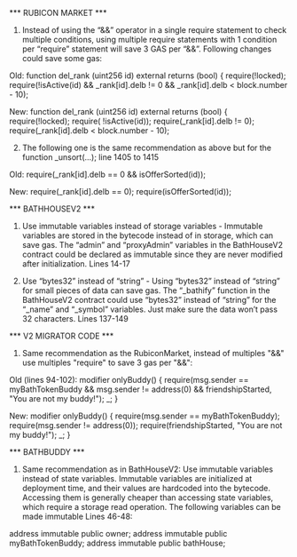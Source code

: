 *** RUBICON MARKET ***
1) Instead of using the “&&” operator in a single require statement to check multiple conditions, using multiple require statements with 1 condition per “require” statement will save 3 GAS per “&&”. Following changes could save some gas:

Old:
function del_rank (uint256 id) external returns (bool) {
require(!locked);
require(!isActive(id) && _rank[id].delb != 0 && _rank[id].delb < block.number - 10);

New: 
function del_rank (uint256 id) external returns (bool) {
require(!locked);
require( !isActive(id)); 
require(_rank[id].delb != 0);
require(_rank[id].delb < block.number - 10);

2) The following one is the same recommendation as above but for the function _unsort(...); line 1405 to 1415

Old:
require(_rank[id].delb == 0 && isOfferSorted(id));

New:
require(_rank[id].delb == 0); 
require(isOfferSorted(id));



*** BATHHOUSEV2 ***
1) Use immutable variables instead of storage variables - Immutable variables are stored in the bytecode instead of in storage, which can save gas. The “admin” and “proxyAdmin” variables in the BathHouseV2 contract could be declared as immutable since they are never modified after initialization. Lines 14-17

2) Use “bytes32” instead of “string” - Using “bytes32” instead of “string” for small pieces of data can save gas. The “_bathify” function in the BathHouseV2 contract could use “bytes32” instead of “string” for the “_name” and “_symbol” variables. Just make sure the data won’t pass 32 characters. Lines 137-149

*** V2 MIGRATOR CODE ***
1) Same recommendation as the RubiconMarket, instead of multiples "&&" use multiples "require" to save 3 gas per "&&":

Old (lines 94-102):
modifier onlyBuddy() {
        require(msg.sender == myBathTokenBuddy && msg.sender != address(0) && friendshipStarted, "You are not my buddy!");
        _;
    }

New:
modifier onlyBuddy() {
        require(msg.sender == myBathTokenBuddy);
        require(msg.sender != address(0)); 
        require(friendshipStarted, "You are not my buddy!");
        _;
    }


*** BATHBUDDY ***
1) Same recommendation as in BathHouseV2: Use immutable variables instead of state variables. Immutable variables are initialized at deployment time, and their values are hardcoded into the bytecode. Accessing them is generally cheaper than accessing state variables, which require a storage read operation. The following variables can be made immutable Lines 46-48:

address immutable public owner;
address immutable public myBathTokenBuddy;
address immutable public bathHouse;

